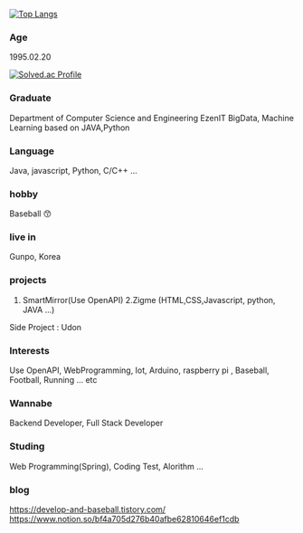 [![Top Langs](https://github-readme-stats.vercel.app/api/top-langs/?username=nscoo&layout=compact)](https://github.com/anuraghazra/github-readme-stats)

### Age
1995.02.20


[![Solved.ac Profile](http://mazassumnida.wtf/api/v2/generate_badge?boj=nscoo)](https://solved.ac/nscoo/)
### Graduate
Department of Computer Science and Engineering
EzenIT BigData, Machine Learning based on JAVA,Python
### Language 
Java, javascript, Python, C/C++ ...
### hobby
Baseball 😙
### live in
Gunpo, Korea


### projects
1. SmartMirror(Use OpenAPI)
2.Zigme (HTML,CSS,Javascript, python, JAVA ...)

Side Project : Udon

### Interests
Use OpenAPI, WebProgramming, Iot, Arduino, raspberry pi , Baseball, Football, Running ... etc

### Wannabe
Backend Developer, Full Stack Developer

### Studing
Web Programming(Spring), Coding Test, Alorithm ...

### blog
https://develop-and-baseball.tistory.com/
https://www.notion.so/bf4a705d276b40afbe62810646ef1cdb
